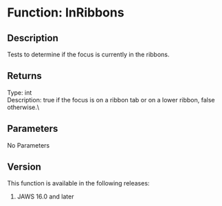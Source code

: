 # Function: InRibbons

## Description

Tests to determine if the focus is currently in the ribbons.

## Returns

Type: int\
Description: true if the focus is on a ribbon tab or on a lower ribbon,
false otherwise.\

## Parameters

No Parameters

## Version

This function is available in the following releases:

1.  JAWS 16.0 and later

